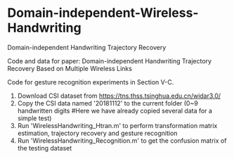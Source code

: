 # Domain-independent-Wireless-Handwriting
Domain-independent Handwriting Trajectory Recovery

Code and data for paper: Domain-independent Handwriting Trajectory Recovery Based on Multiple Wireless Links

Code for gesture recognition experiments in Section V-C.

1. Download CSI dataset from https://tns.thss.tsinghua.edu.cn/widar3.0/
2. Copy the CSI data named '20181112' to the current folder (0~9 handwritten digits #Here we have already copied several data for a simple test)
3. Run 'WirelessHandwriting_Htran.m' to perform transformation matrix estimation, trajectory recovery and gesture recognition
4. Run 'WirelessHandwriting_Recognition.m' to get the confusion matrix of the testing dataset
